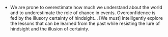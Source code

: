 * We are prone to overestimate how much we understand about the world and to underestimate the role of chance in events. Overconfidence is fed by the illusory certainty of hindsight... [We must] intelligently explore the lessons that can be learned from the past while resisting the lure of hindsight and the illusion of certainty.
